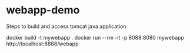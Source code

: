 # webapp-demo

Steps to build and access tomcat java application

docker build -t mywebapp .
docker run --rm -it -p 8088:8080 mywebapp
http://localhost:8888/webapp
